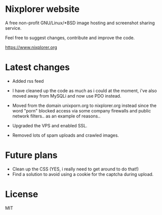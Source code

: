 # Nixplorer website
A free non-profit GNU/Linux/*BSD image hosting and screenshot sharing service.

Feel free to suggest changes, contribute and improve the code.

https://www.nixplorer.org

# Latest changes

- Added rss feed

- I have cleaned up the code as much as i could at the moment, i've also moved away from MySQLi and now use PDO instead.

- Moved from the domain unixporn.org to nixplorer.org instead since the word "porn" blocked access via some company firewalls and public network filters.. as an example of reasons..

- Upgraded the VPS and enabled SSL.

- Removed lots of spam uploads and crawled images.

# Future plans
- Clean up the CSS (YES, i really need to get around to do that!)
- Find a solution to avoid using a cookie for the captcha during upload.

# License
MIT
